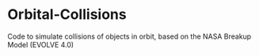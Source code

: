 # Orbital-Collisions
Code to simulate collisions of objects in orbit, based on the NASA Breakup Model (EVOLVE 4.0)
